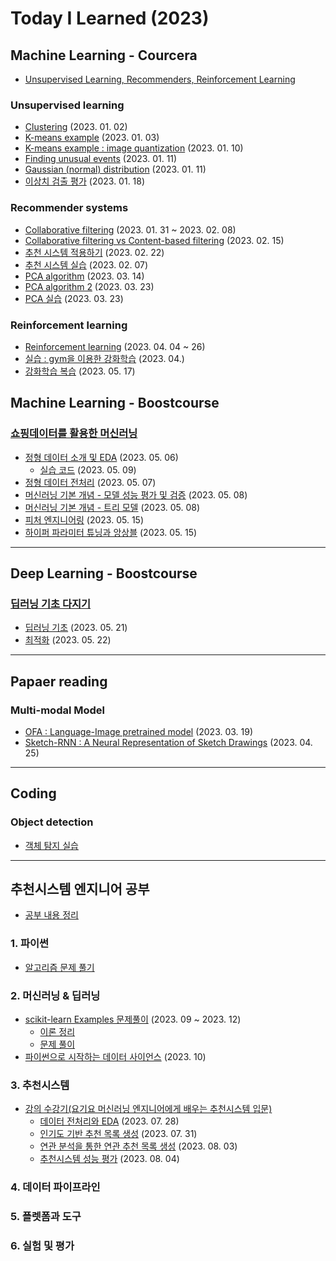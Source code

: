 # Today I Learned (2023)

## Machine Learning - Courcera
- [Unsupervised Learning, Recommenders, Reinforcement Learning](https://www.coursera.org/specializations/machine-learning-introduction#courses)

### Unsupervised learning
- [Clustering](./202301/20230102.md) (2023. 01. 02)
- [K-means example](./202301/20230103.ipynb) (2023. 01. 03)
- [K-means example : image quantization](./202301/20230110.ipynb) (2023. 01. 10)
- [Finding unusual events](./202301/20230111.md) (2023. 01. 11)
- [Gaussian (normal) distribution](./202301/20230111.ipynb) (2023. 01. 11)
- [이상치 검출 평가](./202301/20230118.md) (2023. 01. 18)

### Recommender systems
- [Collaborative filtering](./202302/20230131-0208.md) (2023. 01. 31 ~ 2023. 02. 08)
- [Collaborative filtering vs Content-based filtering](./202302/20230215.md) (2023. 02. 15)
- [추천 시스템 적용하기](./202302/20230222.md) (2023. 02. 22)
- [추천 시스템 실습](./202303/20230307.ipynb) (2023. 02. 07)
- [PCA algorithm](./202303/20230314.md) (2023. 03. 14)
- [PCA algorithm 2](./202303/20230323.md) (2023. 03. 23)
- [PCA 실습](./202303/20230323.ipynb) (2023. 03. 23)

### Reinforcement learning
- [Reinforcement learning](./202304/20230404-26.md) (2023. 04. 04 ~ 26)
- [실습 : gym을 이용한 강화학습](./202304/test_gym) (2023. 04.)
- [강화학습 복습](./202305/20230517.md) (2023. 05. 17)


## Machine Learning - Boostcourse

### [쇼핑데이터를 활용한 머신러닝](https://www.boostcourse.org/ai224/joinLectures/361801)
- [정형 데이터 소개 및 EDA](https://www.notion.so/ahnmunju/2-EDA-b0f8f322057148b69ea77fc904897ebb?pvs=4) (2023. 05. 06)
    - [실습 코드](./202305/20230509.ipynb) (2023. 05. 09)
- [정형 데이터 전처리](https://www.notion.so/ahnmunju/3-b68ad2ebd02348c1bdd9c2a563051e63?pvs=4) (2023. 05. 07)
- [머신러닝 기본 개념 - 모델 성능 평가 및 검증](https://www.notion.so/ahnmunju/4-a2c80d082ca249969c202afe1bb95837?pvs=4) (2023. 05. 08)
- [머신러닝 기본 개념 - 트리 모델](https://www.notion.so/ahnmunju/4-fc08366e1c884f59ae09987e33ad77df?pvs=4) (2023. 05. 08)
- [피처 엔지니어링](https://www.notion.so/ahnmunju/5-de28cfd5f159427d8385d26156a302e0?pvs=4) (2023. 05. 15)
- [하이퍼 파라미터 튜닝과 앙상블](https://www.notion.so/ahnmunju/6-298b79afa6de453f81312a990d870120?pvs=4) (2023. 05. 15)

---

## Deep Learning - Boostcourse

### [딥러닝 기초 다지기](https://www.boostcourse.org/ai111/joinLectures/316854)
- [딥러닝 기초](https://www.notion.so/ahnmunju/1-8ffb82fa68d04ad198abdb7f31036614?pvs=4) (2023. 05. 21)
- [최적화](https://www.notion.so/ahnmunju/2-be2e31d8f2684276b2212f3bd26c4ba2?pvs=4) (2023. 05. 22)

---

## Papaer reading

### Multi-modal Model
- [OFA : Language-Image pretrained model](https://mungdo-log.tistory.com/432) (2023. 03. 19)
- [Sketch-RNN : A Neural Representation of Sketch Drawings](https://mungdo-log.tistory.com/441) (2023. 04. 25)


---

## Coding 

### Object detection
- [객체 탐지 실습](object_detection/)


---

## 추천시스템 엔지니어 공부
- [공부 내용 정리](https://ahnmunju.notion.site/ec5b6536ade243e9b7f2e014a126012d?pvs=4)

### 1. 파이썬
- [알고리즘 문제 풀기](./python/)

### 2. 머신러닝 & 딥러닝
- [scikit-learn Examples 문제풀이](https://scikit-learn.org/stable/auto_examples/index.html) (2023. 09 ~ 2023. 12)
    - [이론 정리](https://ahnmunju.notion.site/scikit-learn-422a357c4ef644f9939718e817c259d9?pvs=4) 
    - [문제 풀이](./scikit-learn-example/)
- [파이썬으로 시작하는 데이터 사이언스](https://www.boostcourse.org/ds112) (2023. 10)


### 3. 추천시스템
- [강의 수강기(요기요 머신러닝 엔지니어에게 배우는 추천시스템 입문)](./class101/)
    - [데이터 전처리와 EDA](./class101/230728_MovieLens_데이터_전처리_및_EDA.ipynb) (2023. 07. 28)
    - [인기도 기반 추천 목록 생성](./class101/230728-31_인기도%20기반%20추천%20목록%20생성.ipynb) (2023. 07. 31)
    - [연관 분석을 통한 연관 추천 목록 생성](./class101/230803_연관%20분석을%20통한%20연관%20추천%20목록%20생성.ipynb) (2023. 08. 03)
    - [추천시스템 성능 평가](./class101/230804_추천시스템_성능_평가.ipynb) (2023. 08. 04)

### 4. 데이터 파이프라인

### 5. 플렛폼과 도구

### 6. 실험 및 평가
